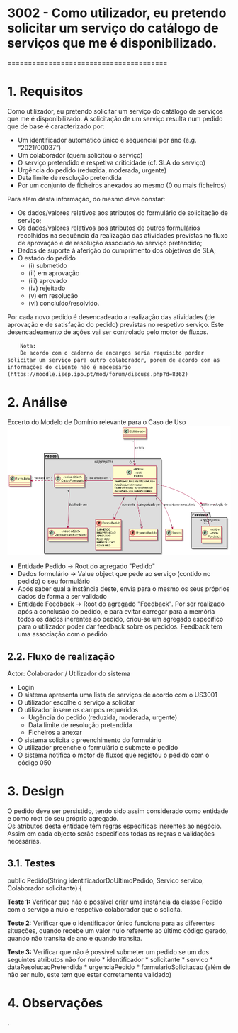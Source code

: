 # 3002 - Como utilizador, eu pretendo solicitar um serviço do catálogo de serviços que me é disponibilizado.
=======================================

# 1. Requisitos

Como utilizador, eu pretendo solicitar um serviço do catálogo de serviços que me é disponibilizado. 
A solicitação de um serviço resulta num pedido que de base é caracterizado por:
* Um identificador automático único e sequencial por ano (e.g. “2021/00037”)
* Um colaborador (quem solicitou o serviço)
* O serviço pretendido e respetiva criticidade (cf. SLA do serviço)
* Urgência do pedido (reduzida, moderada, urgente)
* Data limite de resolução pretendida 
* Por um conjunto de ficheiros anexados ao mesmo (0 ou mais ficheiros)

Para além desta informação, do mesmo deve constar:
* Os dados/valores relativos aos atributos do formulário de solicitação de serviço;
* Os dados/valores relativos aos atributos de outros formulários recolhidos na sequência
da realização das atividades previstas no fluxo de aprovação e de resolução associado ao
serviço pretendido;
* Dados de suporte à aferição do cumprimento dos objetivos de SLA;
* O estado do pedido
  * (i) submetido
  * (ii) em aprovação
  * (iii) aprovado 
  * (iv) rejeitado
  * (v) em resolução
  * (vi) concluído/resolvido.
   
Por cada novo pedido é desencadeado a realização das atividades (de aprovação e de satisfação do
pedido) previstas no respetivo serviço. Este desencadeamento de ações vai ser controlado pelo motor de fluxos.

        Nota:
        De acordo com o caderno de encargos seria requisito porder solicitar um serviço para outro colaborador, porém de acordo com as informações do cliente não é necessário (https://moodle.isep.ipp.pt/mod/forum/discuss.php?d=8362)


# 2. Análise

Excerto do Modelo de Domínio relevante para o Caso de Uso <br>
![Modelo de Dominio](SolicitacaoServico.png)

* Entidade Pedido -> Root do agregado "Pedido"
* Dados formulário -> Value object que pede ao serviço (contido no pedido) o seu formulário
* Após saber qual a instância deste, envia para o mesmo os seus próprios dados de forma a ser validado
* Entidade Feedback -> Root do agregado "Feedback". Por ser realizado após a conclusão do pedido, e para evitar carregar para a memória todos os dados inerentes ao pedido, criou-se um agregado especifico para o utilizador poder dar feedback sobre os pedidos. Feedback tem uma associação com o pedido.


## 2.2. Fluxo de realização

Actor: Colaborador / Utilizador do sistema

* Login  
* O sistema apresenta uma lista de serviços de acordo com o US3001
* O utilizador escolhe o serviço a solicitar
* O utilizador insere os campos requeridos
  * Urgência do pedido (reduzida, moderada, urgente)
  * Data limite de resolução pretendida 
  * Ficheiros a anexar
* O sistema solicita o preenchimento do formulário
* O utilizador preenche o formulário e submete o pedido
* O sistema notifica o motor de fluxos que registou o pedido com o código 050 


# 3. Design

O pedido deve ser persistido, tendo sido assim considerado como entidade e como root do seu próprio agregado. <br>
Os atributos desta entidade têm regras especificas inerentes ao negócio. Assim em cada objecto serão especificas todas as regras e validações necesárias.<br>


## 3.1. Testes 

public Pedido(String identificadorDoUltimoPedido, Servico servico, Colaborador solicitante) {

**Teste 1:** Verificar que não é possível criar uma instância da classe Pedido com o serviço a nulo e respetivo colaborador que o solicita.

**Teste 2:** Verificar que o identificador único funciona para as diferentes situações, quando recebe um valor nulo referente ao último código gerado, quando não transita de ano e quando transita.

**Teste 3:** Verificar que não é possível submeter um pedido se um dos seguintes atributos não for nulo
    * identificador
    * solicitante
    * servico
    * dataResolucaoPretendida
    * urgenciaPedido
    * formularioSolicitacao (além de não ser nulo, este tem que estar corretamente validado)


# 4. Observações

.
